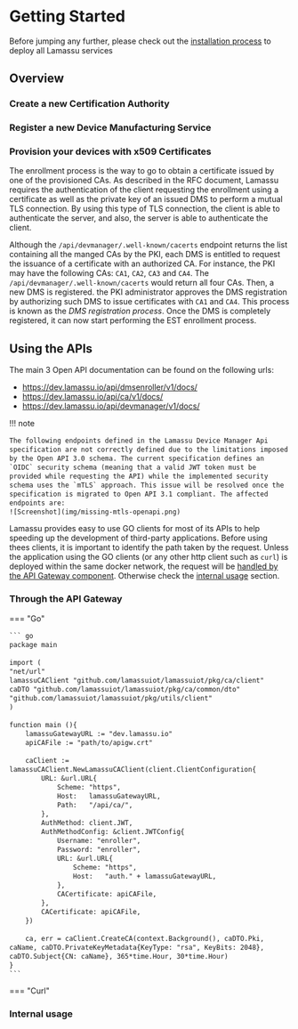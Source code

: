 # Getting Started

Before jumping any further, please check out the [installation process](/setup) to deploy all Lamassu services 

## Overview

### Create a new Certification Authority

### Register a new Device Manufacturing Service

### Provision your devices with x509 Certificates

The enrollment process is the way to go to obtain a certificate issued by one of the provisioned CAs. As described in the RFC document, Lamassu requires the authentication of the client requesting the enrollment using a certificate as well as the private key of an issued DMS to perform a mutual TLS connection. By using this type of TLS connection, the client is able to authenticate the server, and also, the server is able to authenticate the client.

Although the `/api/devmanager/.well-known/cacerts` endpoint returns the list containing all the manged CAs by the PKI, each DMS is entitled to request the issuance of a certificate with an authorized CA. For instance, the PKI may have the following CAs: `CA1`, `CA2`, `CA3` and `CA4`. The `/api/devmanager/.well-known/cacerts` would return all four CAs. Then, a new DMS is registered. the PKI administrator approves the DMS registration by authorizing such DMS to issue certificates with `CA1` and `CA4`. This process is known as the *DMS registration process*. Once the DMS is completely registered, it can now start performing the EST enrollment process. 


## Using the APIs

The main 3 Open API documentation can be found on the following urls:

- <https://dev.lamassu.io/api/dmsenroller/v1/docs/>
- <https://dev.lamassu.io/api/ca/v1/docs/>
- <https://dev.lamassu.io/api/devmanager/v1/docs/>

!!! note

    The following endpoints defined in the Lamassu Device Manager Api specification are not correctly defined due to the limitations imposed by the Open API 3.0 schema. The current specification defines an `OIDC` security schema (meaning that a valid JWT token must be provided while requesting the API) while the implemented security schema uses the `mTLS` approach. This issue will be resolved once the specification is migrated to Open API 3.1 compliant. The affected endpoints are:
    ![Screenshot](img/missing-mtls-openapi.png)

Lamassu provides easy to use GO clients for most of its APIs to help speeding up the development of third-party applications. Before using thees clients, it is important to identify the path taken by the request. Unless the application using the GO clients (or any other http client such as `curl`) is deployed within the same docker network, the request will be [handled by the API Gateway component](#through-the-api-gateway). Otherwise check the [internal usage](#internal-usage) section.

### Through the API Gateway
=== "Go"

    ``` go
    package main

    import (
    "net/url"
    lamassuCAClient "github.com/lamassuiot/lamassuiot/pkg/ca/client"
    caDTO "github.com/lamassuiot/lamassuiot/pkg/ca/common/dto"
    "github.com/lamassuiot/lamassuiot/pkg/utils/client"
    )

    function main (){
        lamassuGatewayURL := "dev.lamassu.io"
        apiCAFile := "path/to/apigw.crt"
        
        caClient := lamassuCAClient.NewLamassuCAClient(client.ClientConfiguration{
            URL: &url.URL{
                Scheme: "https",
                Host:   lamassuGatewayURL,
                Path:   "/api/ca/",
            },
            AuthMethod: client.JWT,
            AuthMethodConfig: &client.JWTConfig{
                Username: "enroller",
                Password: "enroller",
                URL: &url.URL{
                    Scheme: "https",
                    Host:   "auth." + lamassuGatewayURL,
                },
                CACertificate: apiCAFile,
            },
            CACertificate: apiCAFile,
        })
        
        ca, err = caClient.CreateCA(context.Background(), caDTO.Pki, caName, caDTO.PrivateKeyMetadata{KeyType: "rsa", KeyBits: 2048}, caDTO.Subject{CN: caName}, 365*time.Hour, 30*time.Hour)
    }
    ```
=== "Curl"

### Internal usage
